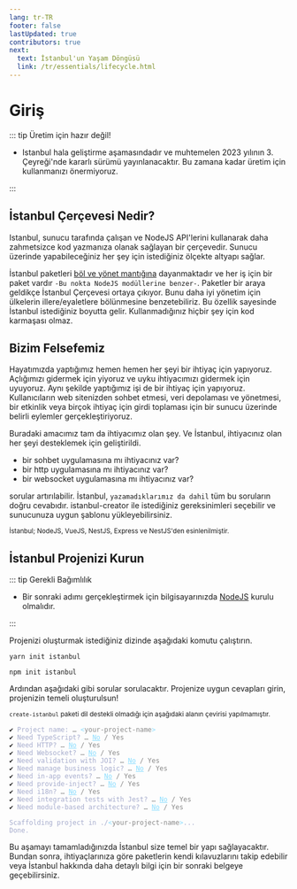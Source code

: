 ```yaml
---
lang: tr-TR
footer: false
lastUpdated: true
contributors: true
next:
  text: İstanbul'un Yaşam Döngüsü
  link: /tr/essentials/lifecycle.html
---
```


# Giriş

::: tip Üretim için hazır değil!

- <span class="text-primary">Istanbul</span> hala geliştirme aşamasındadır ve muhtemelen <span class="text-primary">2023 yılının 3. Çeyreği</span>'nde kararlı sürümü yayınlanacaktır. Bu zamana kadar üretim için kullanmanızı önermiyoruz.

:::

## İstanbul Çerçevesi Nedir?

Istanbul, sunucu tarafında çalışan ve NodeJS API'lerini kullanarak daha zahmetsizce kod yazmanıza olanak sağlayan bir çerçevedir. Sunucu üzerinde yapabileceğiniz her şey için istediğiniz ölçekte altyapı sağlar.

İstanbul paketleri <a href="https://en.wikipedia.org/wiki/Divide_and_rule" target="_blank">böl ve yönet mantığına</a> dayanmaktadır ve her iş için bir paket vardır `-Bu nokta NodeJS modüllerine benzer-`. Paketler bir araya geldikçe İstanbul Çerçevesi ortaya çıkıyor. Bunu daha iyi yönetim için ülkelerin illere/eyaletlere bölünmesine benzetebiliriz. Bu özellik sayesinde İstanbul istediğiniz boyutta gelir. Kullanmadığınız hiçbir şey için kod karmaşası olmaz.

## Bizim Felsefemiz

Hayatımızda yaptığımız hemen hemen her şeyi bir ihtiyaç için yapıyoruz. Açlığımızı gidermek için yiyoruz ve uyku ihtiyacımızı gidermek için uyuyoruz. Aynı şekilde yaptığımız işi de bir ihtiyaç için yapıyoruz. Kullanıcıların web sitenizden sohbet etmesi, veri depolaması ve yönetmesi, bir etkinlik veya birçok ihtiyaç için girdi toplaması için bir sunucu üzerinde belirli eylemler gerçekleştiriyoruz.

Buradaki amacımız tam da ihtiyacımız olan şey. Ve İstanbul, ihtiyacınız olan her şeyi desteklemek için geliştirildi.

- bir sohbet uygulamasına mı ihtiyacınız var?
- bir http uygulamasına mı ihtiyacınız var?
- bir websocket uygulamasına mı ihtiyacınız var?

sorular artırılabilir. İstanbul, `yazamadıklarımız da dahil` tüm bu soruların doğru cevabıdır. <span class="text-primary">istanbul-creator</span> ile istediğiniz gereksinimleri seçebilir ve sunucunuza uygun şablonu yükleyebilirsiniz.

<small>İstanbul; NodeJS, VueJS, NestJS, Express ve NestJS'den esinlenilmiştir.</small>

## İstanbul Projenizi Kurun

::: tip Gerekli Bağımlılık

- Bir sonraki adımı gerçekleştirmek için bilgisayarınızda <a href="https://nodejs.org/en/" target="_blank">NodeJS</a> kurulu olmalıdır.

:::

Projenizi oluşturmak istediğiniz dizinde aşağıdaki komutu çalıştırın.

<CodeGroup>
  <CodeGroupItem title="YARN" active>

```bash:no-line-numbers
yarn init istanbul
```

  </CodeGroupItem>

  <CodeGroupItem title="NPM">
  
```bash:no-line-numbers
npm init istanbul
```

  </CodeGroupItem>
</CodeGroup>

Ardından aşağıdaki gibi sorular sorulacaktır. Projenize uygun cevapları girin, projenizin temeli oluşturulsun!

<small>`create-istanbul` paketi dil destekli olmadığı için aşağıdaki alanın çevirisi yapılmamıştır.</small>

<div class="language-sh"><pre><code><span style="color:var(--vt-c-green);">✔</span> <span style="color:#A6ACCD;">Project name: <span style="color:#888;">… <span style="color:#89DDFF;">&lt;</span><span style="color:#888;">your-project-name</span><span style="color:#89DDFF;">&gt;</span></span></span>
<span style="color:var(--vt-c-green);">✔</span> <span style="color:#A6ACCD;">Need TypeScript? <span style="color:#888;">… <span style="color:#89DDFF;text-decoration:underline">No</span> / Yes</span></span>
<span style="color:var(--vt-c-green);">✔</span> <span style="color:#A6ACCD;">Need HTTP? <span style="color:#888;">… <span style="color:#89DDFF;text-decoration:underline">No</span> / Yes</span></span>
<span style="color:var(--vt-c-green);">✔</span> <span style="color:#A6ACCD;">Need Websocket? <span style="color:#888;">… <span style="color:#89DDFF;text-decoration:underline">No</span> / Yes</span></span>
<span style="color:var(--vt-c-green);">✔</span> <span style="color:#A6ACCD;">Need validation with JOI? <span style="color:#888;">… <span style="color:#89DDFF;text-decoration:underline">No</span> / Yes</span></span>
<span style="color:var(--vt-c-green);">✔</span> <span style="color:#A6ACCD;">Need manage business logic? <span style="color:#888;">… <span style="color:#89DDFF;text-decoration:underline">No</span> / Yes</span></span>
<span style="color:var(--vt-c-green);">✔</span> <span style="color:#A6ACCD;">Need in-app events? <span style="color:#888;">… <span style="color:#89DDFF;text-decoration:underline">No</span> / Yes</span></span>
<span style="color:var(--vt-c-green);">✔</span> <span style="color:#A6ACCD;">Need provide-inject? <span style="color:#888;">… <span style="color:#89DDFF;text-decoration:underline">No</span> / Yes</span></span>
<span style="color:var(--vt-c-green);">✔</span> <span style="color:#A6ACCD;">Need i18n? <span style="color:#888;">… <span style="color:#89DDFF;text-decoration:underline">No</span> / Yes</span></span>
<span style="color:var(--vt-c-green);">✔</span> <span style="color:#A6ACCD;">Need integration tests with Jest? <span style="color:#888;">… <span style="color:#89DDFF;text-decoration:underline">No</span> / Yes</span></span>
<span style="color:var(--vt-c-green);">✔</span> <span style="color:#A6ACCD;">Need module-based architecture? <span style="color:#888;">… <span style="color:#89DDFF;text-decoration:underline">No</span> / Yes</span></span>
<span></span>
<span style="color:#A6ACCD;">Scaffolding project in ./<span style="color:#89DDFF;">&lt;</span><span style="color:#888;">your-project-name</span><span style="color:#89DDFF;">&gt;</span>...</span>
<span style="color:#A6ACCD;">Done.</span></code></pre></div>

Bu aşamayı tamamladığınızda <span class="text-primary">İstanbul</span> size temel bir yapı sağlayacaktır. Bundan sonra, ihtiyaçlarınıza göre paketlerin kendi kılavuzlarını takip edebilir veya <span class="text-primary">İstanbul</span> hakkında daha detaylı bilgi için bir sonraki belgeye geçebilirsiniz.